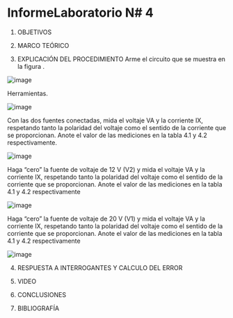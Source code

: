 # InformeLaboratorio N# 4


1. OBJETIVOS


2. MARCO TEÓRICO 


3. EXPLICACIÓN DEL PROCEDIMIENTO
Arme el circuito que se muestra en la figura .
 

 ![image](https://user-images.githubusercontent.com/93899720/147001978-f91bbc1d-48e4-4d9f-b185-d03ba667d845.png)
 
 Herramientas.
 
 ![image](https://user-images.githubusercontent.com/93899720/147002737-90d9e93d-b329-4e92-aa06-319bfc544f3d.png)


Con las dos fuentes conectadas, mida el voltaje VA y la corriente IX, respetando tanto la polaridad del voltaje como el sentido de la corriente que se proporcionan. Anote el valor de las mediciones en la tabla 4.1 y 4.2 respectivamente.

![image](https://user-images.githubusercontent.com/93899720/147002195-225e10af-32e0-4626-b223-a683517e570e.png)

Haga “cero” la fuente de voltaje de 12 V (V2) y mida el voltaje VA y la corriente
IX, respetando tanto la polaridad del voltaje como el sentido de la corriente que se proporcionan. Anote el valor de las mediciones en la tabla 4.1 y 4.2 respectivamente

![image](https://user-images.githubusercontent.com/93899720/147002364-8720b49e-5ff6-4aa9-8d3c-3f65dd1118df.png)

Haga “cero” la fuente de voltaje de 20 V (V1) y mida el voltaje VA y la corriente
IX, respetando tanto la polaridad del voltaje como el sentido de la corriente que se proporcionan. Anote el valor de las mediciones en la tabla 4.1 y 4.2 respectivamente

![image](https://user-images.githubusercontent.com/93899720/147002477-041a1e5a-daa4-4ecd-b631-1a1139885322.png)



4. RESPUESTA A INTERROGANTES Y CALCULO DEL ERROR



5. VIDEO



6. CONCLUSIONES



7. BIBLIOGRAFÍA
